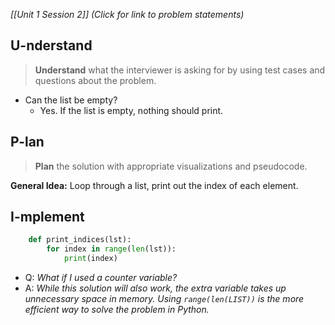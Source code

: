 *[[Unit 1 Session 2]] (Click for link to problem statements)*

## U-nderstand
 
> **Understand** what the interviewer is asking for by using test cases and questions about the problem.

- Can the list be empty?
  - Yes.  If the list is empty, nothing should print.

## P-lan

> **Plan** the solution with appropriate visualizations and pseudocode.

**General Idea:** Loop through a list, print out the index of each element.

## I-mplement

```python
	def print_indices(lst):
		for index in range(len(lst)):
			print(index)
```

- Q: *What if I used a counter variable?* 
- A: *While this solution will also work, the extra variable takes up unnecessary space in memory.  Using `range(len(LIST))` is the more efficient way to solve the problem in Python.*
